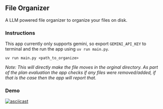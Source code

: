 ## File Organizer

A LLM powered file organizer to organize your files on disk.

### Instructions

This app currently only supports gemini, so export `GEMINI_API_KEY` to terminal and the run the app using `uv run main.py`.

```
uv run main.py <path_to_organize>
```

*Note: This will directly make the file moves in the orginal directory. As part of the plan evaluation the app checks if any files were removed/added, if that is the case then the app will report that.*

### Demo

[![asciicast](https://asciinema.org/a/rdrltLO80IGb8NXgbu8cLQCjU.png)](https://asciinema.org/a/rdrltLO80IGb8NXgbu8cLQCjU)
